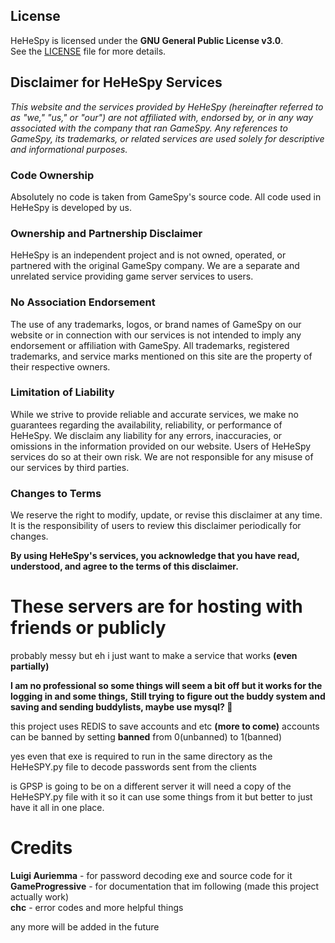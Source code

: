 <!--# HeHeSPY-->

## License

HeHeSpy is licensed under the **GNU General Public License v3.0**.  
See the [LICENSE](LICENSE) file for more details.


## Disclaimer for HeHeSpy Services

_This website and the services provided by HeHeSpy (hereinafter referred to as "we," "us," or "our") are not affiliated with, endorsed by, or in any way associated with the company that ran GameSpy. Any references to GameSpy, its trademarks, or related services are used solely for descriptive and informational purposes._

### **Code Ownership**  
Absolutely no code is taken from GameSpy's source code. All code used in HeHeSpy is developed by us.

### **Ownership and Partnership Disclaimer**  
HeHeSpy is an independent project and is not owned, operated, or partnered with the original GameSpy company. We are a separate and unrelated service providing game server services to users.

### **No Association Endorsement**  
The use of any trademarks, logos, or brand names of GameSpy on our website or in connection with our services is not intended to imply any endorsement or affiliation with GameSpy. All trademarks, registered trademarks, and service marks mentioned on this site are the property of their respective owners.

### **Limitation of Liability**  
While we strive to provide reliable and accurate services, we make no guarantees regarding the availability, reliability, or performance of HeHeSpy. We disclaim any liability for any errors, inaccuracies, or omissions in the information provided on our website. Users of HeHeSpy services do so at their own risk. We are not responsible for any misuse of our services by third parties.

### **Changes to Terms**  
We reserve the right to modify, update, or revise this disclaimer at any time. It is the responsibility of users to review this disclaimer periodically for changes.

**By using HeHeSpy's services, you acknowledge that you have read, understood, and agree to the terms of this disclaimer.**


##
# These servers are for hosting with friends or publicly
probably messy but eh i just want to make a service that works **(even partially)**

**I am no professional so some things will seem a bit off but it works for the logging in and some things,**
**Still trying to figure out the buddy system and saving and sending buddylists, maybe use mysql? 🤔**

this project uses REDIS to save accounts and etc **(more to come)**
accounts can be banned by setting **banned** from 0(unbanned) to 1(banned)

yes even that exe is required to run in the same directory as the HeHeSPY.py file to decode passwords sent from the clients

is GPSP is going to be on a different server it will need a copy of the HeHeSPY.py file with it so it can use some things from it
but better to just have it all in one place.


# Credits

**Luigi Auriemma** - for password decoding exe and source code for it<br>
**GameProgressive** - for documentation that im following (made this project actually work)<br>
**chc** - error codes and more helpful things

any more will be added in the future
